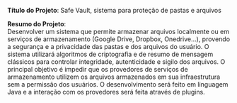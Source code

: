 **Título do Projeto**: Safe Vault, sistema para proteção de pastas e arquivos  

**Resumo do Projeto**:  
Desenvolver um sistema que permite armazenar arquivos localmente ou em serviços de armazenamento (Google Drive, Dropbox, Onedrive...), provendo a segurança e a privacidade das pastas e dos arquivos do usuário. O sistema utilizará algoritmos de criptografia e de resumo de mensagem clássicos para controlar integridade, autenticidade e sigilo dos arquivos. O principal objetivo é impedir que os provedores de serviços de armazenamento utilizem os arquivos armazenados em sua infraestrutura sem a permissão dos usuários. O desenvolvimento será feito em linguagem Java e a interação com os provedores será feita através de plugins.  
